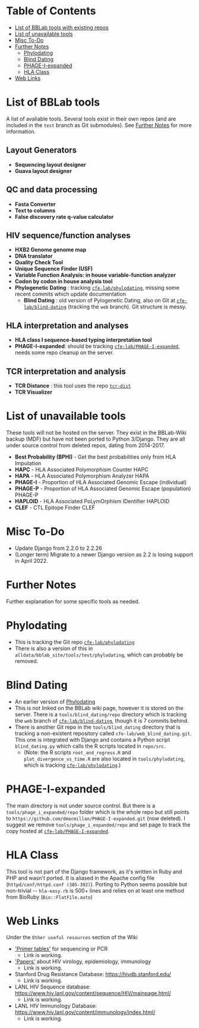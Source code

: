 # Table of Contents

- [List of BBLab tools with existing repos](#list-of-bblab-tools-with-existing-repos)
- [List of unavailable tools](#list-of-unavailable-tools)
- [Misc To-Do](#misc-to-do)
- [Further Notes](#further-notes)
    - [Phylodating](#phlodating)
    - [Blind Dating](#blind-dating) 
    - [PHAGE-I-expanded](#phage-i-expanded)
    - [HLA Class](#hla-class)
- [Web Links](#web-links)


# List of BBLab tools

A list of avaliable tools. Several tools exist in their own repos (and are included in the `test` branch as Git submodules). See [Further Notes](#further-notes) for more information.

## Layout Generators

- __Sequencing layout designer__ 
- __Guava layout designer__ 

## QC and data processing

- __Fasta Converter__ 
- __Text to columns__ 
- __False discovery rate q-value calculator__ 


## HIV sequence/function analyses

- __HXB2 Genome genome map__
- __DNA translator__ 
- __Quality Check Tool__
- __Unique Sequence Finder (USF)__ 
- __Variable Function Analysis: in house variable-function analyzer__ 
- __Codon by codon in house analysis tool__ 
- __Phylogenetic Dating__ : tracking [`cfe-lab/phylodating`], missing some recent commits which update documentation
    - __Blind Dating__ : old version of Pylogenetic Dating, also on Git at [`cfe-lab/blind-dating`] (tracking the `web` branch). Git structure is messy.

[`cfe-lab/phylodating`]: https://github.com/cfe-lab/phylodating
[`cfe-lab/blind-dating`]: https://github.com/cfe-lab/blind-dating/tree/web


## HLA interpretation and analyses

- __HLA class I sequence-based typing interpretation tool__
- __PHAGE-I-expanded__: should be tracking [`cfe-lab/PHAGE-I-expanded`], needs some repo cleanup on the server.

[`cfe-lab/PHAGE-I-expanded`]: https://github.com/cfe-lab/PHAGE-I-expanded


## TCR interpretation and analysis   

- __TCR Distance__ : this tool uses the repo [`tcr-dist`]    
- __TCR Visualizer__ 

[`tcr-dist`]: https://github.com/phbradley/tcr-dist


# List of unavailable tools
These tools will not be hosted on the server. They exist in the BBLab-Wiki backup (MDF) but have not been ported to Python 3/Django. They are all under source control from deleted repos, dating from 2014-2017.
- __Best Probability (BPHI)__ - Get the best probabilities only from HLA Imputation 
- __HAPC__ - HLA Associated Polymorphism Counter HAPC
- __HAPA__ - HLA Associated Polymorphism Analyzer HAPA
- __PHAGE-I__ - Proportion of HLA Associated Genomic Escape (individual) 
- __PHAGE-P__ - Proportion of HLA Associated Genomic Escape (population) PHAGE-P
- __HAPLOID__ - HLA Associated PoLymOrphism IDentifier HAPLOID
- __CLEF__ - CTL Epitope Finder CLEF

# Misc To-Do

- Update Django from 2.2.0 to 2.2.26
- (Longer term) Migrate to a newer Django version as 2.2 is losing support in April 2022.

# Further Notes

Further explanation for some specific tools as needed.

# Phylodating
- This is tracking the Git repo [`cfe-lab/phylodating`]
- There is also a version of this in `alldata/bblab_site/tools/test/phylodating`, which can probably be removed.
# Blind Dating
- An earlier version of [Phylodating](#phlodating)
- This is not linked on the BBLab wiki page, however it is stored on the server. There is a `tools/blind_dating/repo` directory which is tracking the `web` branch of [`cfe-lab/blind-dating`], though it is 7 commits behind. 
- There is another Git repo in the `tools/blind_dating` directory that is tracking a non-existent repository called `cfe-lab/web_blind_dating.git`. This one is integrated with Django and contains a Python script `blind_dating.py` which calls the R scripts located in `repo/src`.
    - (Note: the R scripts `root_and_regress.R` and `plot_divergence_vs_time.R` are also located in `tools/phylodating`, which is tracking [`cfe-lab/phylodating`].)
    
[`cfe-lab/blind-dating`]: https://github.com/cfe-lab/blind-dating/tree/web
[`cfe-lab/phylodating`]: https://github.com/cfe-lab/phylodating


# PHAGE-I-expanded
The main directory is not under source control. But there is a `tools/phage_i_expanded/repo` folder which is the whole repo but still points to `https://github.com/dmacmillan/PHAGE-I-expanded.git` (now deleted). I suggest we remove `tools/phage_i_expanded/repo` and set page to track the copy hosted at [`cfe-lab/PHAGE-I-expanded`].

[`cfe-lab/PHAGE-I-expanded`]: https://github.com/cfe-lab/PHAGE-I-expanded

# HLA Class
This tool is not part of the Django framework, as it's written in Ruby and PHP and wasn't ported. It is aliased in the Apache config file (`httpd/conf/httpd.conf (385-392)`). Porting to Python seems possible but non-trivial -- `hla-easy.rb` is 500+ lines and relies on at least one method from BioRuby (`Bio::FlatFile.auto`)


# Web Links

Under the `Other useful resources` section of the Wiki

- ['Primer tables'] for sequencing or PCR
    - Link is working.
- ['Papers'] about HIV virology, epidemiology, immunology
    - Link is working.
- Stanford Drug Resistance Database: https://hivdb.stanford.edu/
    - Link is working.
- LANL HIV Sequence database: https://www.hiv.lanl.gov/content/sequence/HIV/mainpage.html/
    - Link is working.
- LANL HIV Immunology Database: https://www.hiv.lanl.gov/content/immunology/index.html/
    - Link is working.

['Primer tables']: https://hivresearchtools.bccfe.ca/django/wiki/misc/primer-list/
['Papers']: https://hivresearchtools.bccfe.ca/django/wiki/misc/papers/

